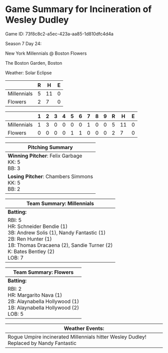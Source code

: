 # Game Summary for Incineration of Wesley Dudley

Game ID: 73f8c8c2-a5ec-423a-aa85-1d810dfc4d4a

Season 7 Day 24:

New York Millennials @ Boston Flowers

The Boston Garden, Boston

Weather: Solar Eclipse



|  | R | H | E |
| --- | --- | --- | --- |
| Millennials |   5 |  11 |   0 | 
| Flowers |   2 |   7 |   0 | 


|  |   1 |   2 |   3 |   4 |   5 |   6 |   7 |   8 |   9 |  R | H | E |
| --- | --- | --- | --- | --- | --- | --- | --- | --- | --- | --- | --- | --- |
| Millennials |   1 |   3 |   0 |   0 |   0 |   0 |   1 |   0 |   0 |   5 |  11 |   0 | 
| Flowers |   0 |   0 |   0 |   0 |   1 |   1 |   0 |   0 |   0 |   2 |   7 |   0 | 


| Pitching Summary |
| --- |
| **Winning Pitcher**: Felix Garbage<br />KK: 5<br />BB: 3 |
| **Losing Pitcher**: Chambers Simmons<br />KK: 5<br />BB: 2 |


| Team Summary: Millennials |
| --- |
| **Batting:** |
| RBI: 5 <br />HR: Schneider Bendie (1) <br />3B: Andrew Solis (1), Nandy Fantastic (1) <br />2B: Ren Hunter (1) <br />1B: Thomas Dracaena (2), Sandie Turner (2) <br />K: Bates Bentley (2) <br />LOB: 7 |


| Team Summary: Flowers |
| --- |
| **Batting:** |
| RBI: 2 <br />HR: Margarito Nava (1) <br />2B: Alaynabella Hollywood (1) <br />1B: Alaynabella Hollywood (2) <br />LOB: 5 |


| **Weather Events:** |
| --- |
| Rogue Umpire incinerated Millennials hitter Wesley Dudley! Replaced by Nandy Fantastic |

